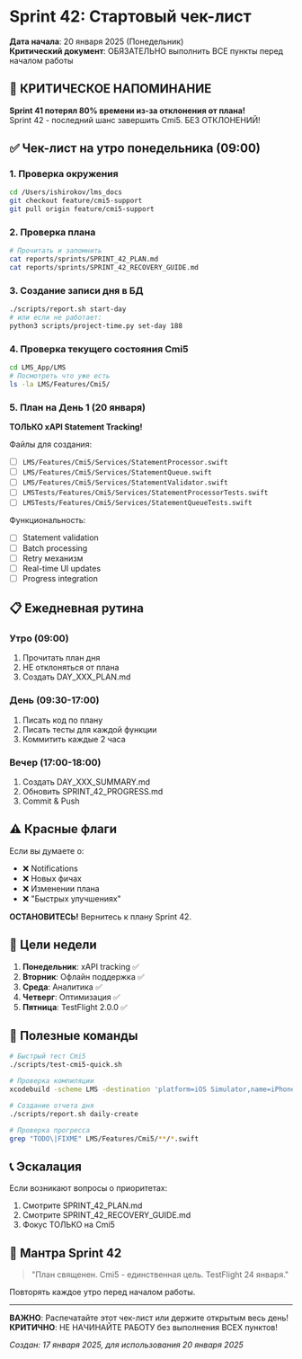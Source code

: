 # Sprint 42: Стартовый чек-лист

**Дата начала**: 20 января 2025 (Понедельник)  
**Критический документ**: ОБЯЗАТЕЛЬНО выполнить ВСЕ пункты перед началом работы

## 🔴 КРИТИЧЕСКОЕ НАПОМИНАНИЕ

**Sprint 41 потерял 80% времени из-за отклонения от плана!**  
Sprint 42 - последний шанс завершить Cmi5. БЕЗ ОТКЛОНЕНИЙ!

## ✅ Чек-лист на утро понедельника (09:00)

### 1. Проверка окружения
```bash
cd /Users/ishirokov/lms_docs
git checkout feature/cmi5-support
git pull origin feature/cmi5-support
```

### 2. Проверка плана
```bash
# Прочитать и запомнить
cat reports/sprints/SPRINT_42_PLAN.md
cat reports/sprints/SPRINT_42_RECOVERY_GUIDE.md
```

### 3. Создание записи дня в БД
```bash
./scripts/report.sh start-day
# или если не работает:
python3 scripts/project-time.py set-day 188
```

### 4. Проверка текущего состояния Cmi5
```bash
cd LMS_App/LMS
# Посмотреть что уже есть
ls -la LMS/Features/Cmi5/
```

### 5. План на День 1 (20 января)
**ТОЛЬКО xAPI Statement Tracking!**

Файлы для создания:
- [ ] `LMS/Features/Cmi5/Services/StatementProcessor.swift`
- [ ] `LMS/Features/Cmi5/Services/StatementQueue.swift`
- [ ] `LMS/Features/Cmi5/Services/StatementValidator.swift`
- [ ] `LMSTests/Features/Cmi5/Services/StatementProcessorTests.swift`
- [ ] `LMSTests/Features/Cmi5/Services/StatementQueueTests.swift`

Функциональность:
- [ ] Statement validation
- [ ] Batch processing
- [ ] Retry механизм
- [ ] Real-time UI updates
- [ ] Progress integration

## 📋 Ежедневная рутина

### Утро (09:00)
1. Прочитать план дня
2. НЕ отклоняться от плана
3. Создать DAY_XXX_PLAN.md

### День (09:30-17:00)
1. Писать код по плану
2. Писать тесты для каждой функции
3. Коммитить каждые 2 часа

### Вечер (17:00-18:00)
1. Создать DAY_XXX_SUMMARY.md
2. Обновить SPRINT_42_PROGRESS.md
3. Commit & Push

## ⚠️ Красные флаги

Если вы думаете о:
- ❌ Notifications
- ❌ Новых фичах
- ❌ Изменении плана
- ❌ "Быстрых улучшениях"

**ОСТАНОВИТЕСЬ!** Вернитесь к плану Sprint 42.

## 🎯 Цели недели

1. **Понедельник**: xAPI tracking ✅
2. **Вторник**: Офлайн поддержка ✅
3. **Среда**: Аналитика ✅
4. **Четверг**: Оптимизация ✅
5. **Пятница**: TestFlight 2.0.0 ✅

## 🔧 Полезные команды

```bash
# Быстрый тест Cmi5
./scripts/test-cmi5-quick.sh

# Проверка компиляции
xcodebuild -scheme LMS -destination 'platform=iOS Simulator,name=iPhone 16' build

# Создание отчета дня
./scripts/report.sh daily-create

# Проверка прогресса
grep "TODO\|FIXME" LMS/Features/Cmi5/**/*.swift
```

## 📞 Эскалация

Если возникают вопросы о приоритетах:
1. Смотрите SPRINT_42_PLAN.md
2. Смотрите SPRINT_42_RECOVERY_GUIDE.md
3. Фокус ТОЛЬКО на Cmi5

## 💭 Мантра Sprint 42

> "План священен. Cmi5 - единственная цель. TestFlight 24 января."

Повторять каждое утро перед началом работы.

---

**ВАЖНО**: Распечатайте этот чек-лист или держите открытым весь день!  
**КРИТИЧНО**: НЕ НАЧИНАЙТЕ РАБОТУ без выполнения ВСЕХ пунктов!

*Создан: 17 января 2025, для использования 20 января 2025* 